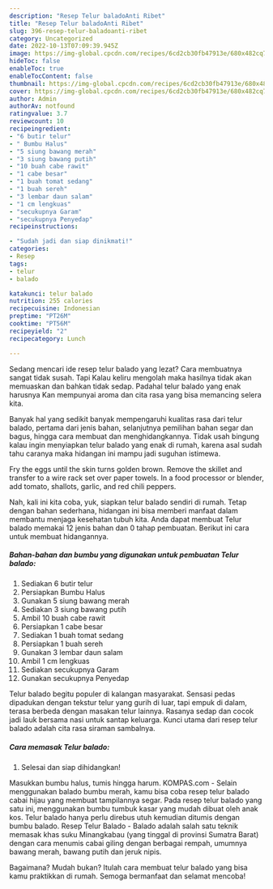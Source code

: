 ```yaml
---
description: "Resep Telur baladoAnti Ribet"
title: "Resep Telur baladoAnti Ribet"
slug: 396-resep-telur-baladoanti-ribet
category: Uncategorized
date: 2022-10-13T07:09:39.945Z
image: https://img-global.cpcdn.com/recipes/6cd2cb30fb47913e/680x482cq70/telur-balado-foto-resep-utama.jpg
hideToc: false
enableToc: true
enableTocContent: false
thumbnail: https://img-global.cpcdn.com/recipes/6cd2cb30fb47913e/680x482cq70/telur-balado-foto-resep-utama.jpg
cover: https://img-global.cpcdn.com/recipes/6cd2cb30fb47913e/680x482cq70/telur-balado-foto-resep-utama.jpg
author: Admin
authorAv: notfound
ratingvalue: 3.7
reviewcount: 10
recipeingredient:
- "6 butir telur"
- " Bumbu Halus"
- "5 siung bawang merah"
- "3 siung bawang putih"
- "10 buah cabe rawit"
- "1 cabe besar"
- "1 buah tomat sedang"
- "1 buah sereh"
- "3 lembar daun salam"
- "1 cm lengkuas"
- "secukupnya Garam"
- "secukupnya Penyedap"
recipeinstructions:

- "Sudah jadi dan siap dinikmati!"
categories:
- Resep
tags:
- telur
- balado

katakunci: telur balado 
nutrition: 255 calories
recipecuisine: Indonesian
preptime: "PT26M"
cooktime: "PT56M"
recipeyield: "2"
recipecategory: Lunch

---
```



Sedang mencari ide resep telur balado yang lezat? Cara membuatnya sangat tidak susah. Tapi Kalau keliru mengolah maka hasilnya tidak akan memuaskan dan bahkan tidak sedap. Padahal telur balado yang enak harusnya Kan mempunyai aroma dan cita rasa yang bisa memancing selera kita.


Banyak hal yang sedikit banyak mempengaruhi kualitas rasa dari telur balado, pertama dari jenis bahan, selanjutnya pemilihan bahan segar dan bagus, hingga cara membuat dan menghidangkannya. Tidak usah bingung kalau ingin menyiapkan telur balado yang enak di rumah, karena asal sudah tahu caranya maka hidangan ini mampu jadi suguhan istimewa.

Fry the eggs until the skin turns golden brown. Remove the skillet and transfer to a wire rack set over paper towels. In a food processor or blender, add tomato, shallots, garlic, and red chili peppers.


Nah, kali ini kita coba, yuk, siapkan telur balado sendiri di rumah. Tetap dengan bahan sederhana, hidangan ini bisa memberi manfaat dalam membantu menjaga kesehatan tubuh kita. Anda dapat membuat Telur balado memakai 12 jenis bahan dan 0 tahap pembuatan. Berikut ini cara untuk membuat hidangannya.

<!--inarticleads1-->

##### Bahan-bahan dan bumbu yang digunakan untuk pembuatan Telur balado:

1. Sediakan 6 butir telur
1. Persiapkan  Bumbu Halus
1. Gunakan 5 siung bawang merah
1. Sediakan 3 siung bawang putih
1. Ambil 10 buah cabe rawit
1. Persiapkan 1 cabe besar
1. Sediakan 1 buah tomat sedang
1. Persiapkan 1 buah sereh
1. Gunakan 3 lembar daun salam
1. Ambil 1 cm lengkuas
1. Sediakan secukupnya Garam
1. Gunakan secukupnya Penyedap


Telur balado begitu populer di kalangan masyarakat. Sensasi pedas dipadukan dengan tekstur telur yang gurih di luar, tapi empuk di dalam, terasa berbeda dengan masakan telur lainnya. Rasanya sedap dan cocok jadi lauk bersama nasi untuk santap keluarga. Kunci utama dari resep telur balado adalah cita rasa siraman sambalnya. 

<!--inarticleads2-->

##### Cara memasak Telur balado:


1. Selesai dan siap dihidangkan!

Masukkan bumbu halus, tumis hingga harum. KOMPAS.com - Selain menggunakan balado bumbu merah, kamu bisa coba resep telur balado cabai hijau yang membuat tampilannya segar. Pada resep telur balado yang satu ini, menggunakan bumbu tumbuk kasar yang mudah dibuat oleh anak kos. Telur balado hanya perlu direbus utuh kemudian ditumis dengan bumbu balado. Resep Telur Balado - Balado adalah salah satu teknik memasak khas suku Minangkabau (yang tinggal di provinsi Sumatra Barat) dengan cara menumis cabai giling dengan berbagai rempah, umumnya bawang merah, bawang putih dan jeruk nipis. 

Bagaimana? Mudah bukan? Itulah cara membuat telur balado yang bisa kamu praktikkan di rumah. Semoga bermanfaat dan selamat mencoba!
